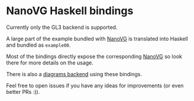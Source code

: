 # NanoVG Haskell bindings

Currently only the GL3 backend is supported.

A large part of the example bundled with
[NanoVG](https://github.com/memononen/nanovg) is translated into
Haskell and bundled as `example00`.

Most of the bindings directly expose the corresponding
[NanoVG](https://github.com/memononen/nanovg) so look there for more
details on the usage.

There is also a [diagrams backend](https://github.com/cocreature/diagrams-nanovg) using these bindings.

Feel free to open issues if you have any ideas for improvements (or even better PRs :)).
